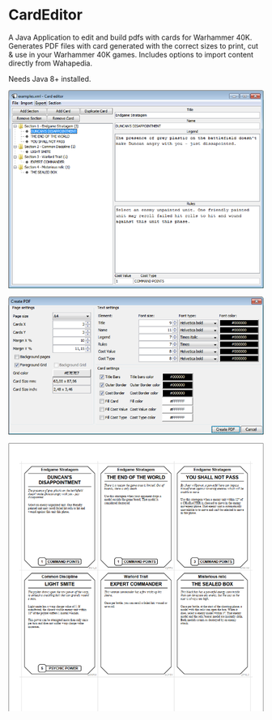 # CardEditor
A Java Application to edit and build pdfs with cards for Warhammer 40K. Generates PDF files with card generated with the correct sizes to print, cut & use in your Warhammer 40K games.
Includes options to import content directly from Wahapedia.

Needs Java 8+ installed.

![](doc/card_editor_main.png)

![](doc/card_editor_export.png)

![](doc/card_editor_pdf.png)
